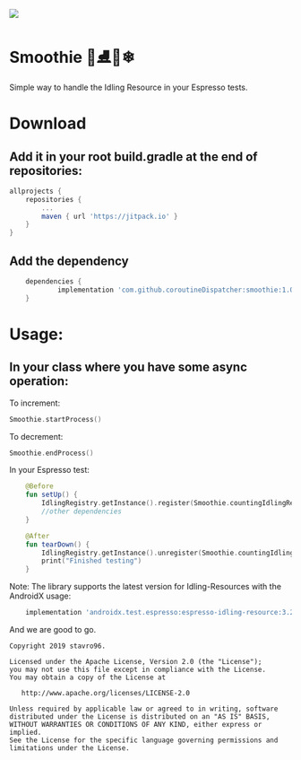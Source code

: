 [![](https://jitpack.io/v/coroutineDispatcher/smoothie.svg)](https://jitpack.io/#coroutineDispatcher/smoothie)

# Smoothie 🍦⛸🍨❄
Simple way to handle the Idling Resource in your Espresso tests. 

# Download

## Add it in your root build.gradle at the end of repositories:

```Groovy
allprojects {
	repositories {
		...
		maven { url 'https://jitpack.io' }
	}
}
```
    
## Add the dependency

```Groovy
	dependencies {
	        implementation 'com.github.coroutineDispatcher:smoothie:1.0.1'
	}
```

# Usage: 

## In your class where you have some async operation: 

To increment: 

```Kotlin
Smoothie.startProcess()
```
To decrement: 

```Kotlin
Smoothie.endProcess()
```
In your Espresso test: 

```Kotlin
    @Before
    fun setUp() {
        IdlingRegistry.getInstance().register(Smoothie.countingIdlingResource)
        //other dependencies
    }

    @After
    fun tearDown() {
        IdlingRegistry.getInstance().unregister(Smoothie.countingIdlingResource)
        print("Finished testing")
    }
```

Note: The library supports the latest version for Idling-Resources with the AndroidX usage: 
```Groovy
    implementation 'androidx.test.espresso:espresso-idling-resource:3.2.0'
```
And we are good to go. 




```
Copyright 2019 stavro96.

Licensed under the Apache License, Version 2.0 (the "License");
you may not use this file except in compliance with the License.
You may obtain a copy of the License at

   http://www.apache.org/licenses/LICENSE-2.0

Unless required by applicable law or agreed to in writing, software
distributed under the License is distributed on an "AS IS" BASIS,
WITHOUT WARRANTIES OR CONDITIONS OF ANY KIND, either express or implied.
See the License for the specific language governing permissions and
limitations under the License.
```
